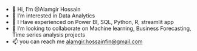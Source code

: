 - 👋 Hi, I’m @Alamgir Hossain
- 👀 I’m interested in Data Analytics
- 🌱 I Have experienced on Power BI, SQL, Python, R, streamlit app
- 💞️ I’m looking to collaborate on Machine learning, Business Forecasting, Time series analysis projects
- 📫 you can reach me alamgir.hossainfin@gmail.com

<!---
alamgirhossain-tech/alamgirhossain-tech is a ✨ special ✨ repository because its `README.md` (this file) appears on your GitHub profile.
You can click the Preview link to take a look at your changes.
--->
